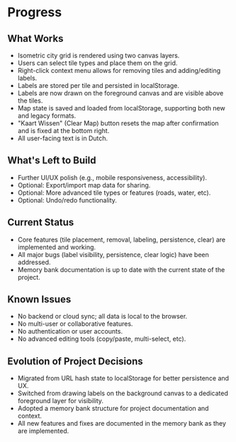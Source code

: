 # Progress

## What Works

- Isometric city grid is rendered using two canvas layers.
- Users can select tile types and place them on the grid.
- Right-click context menu allows for removing tiles and adding/editing labels.
- Labels are stored per tile and persisted in localStorage.
- Labels are now drawn on the foreground canvas and are visible above the tiles.
- Map state is saved and loaded from localStorage, supporting both new and legacy formats.
- "Kaart Wissen" (Clear Map) button resets the map after confirmation and is fixed at the bottom right.
- All user-facing text is in Dutch.

## What's Left to Build

- Further UI/UX polish (e.g., mobile responsiveness, accessibility).
- Optional: Export/import map data for sharing.
- Optional: More advanced tile types or features (roads, water, etc).
- Optional: Undo/redo functionality.

## Current Status

- Core features (tile placement, removal, labeling, persistence, clear) are implemented and working.
- All major bugs (label visibility, persistence, clear logic) have been addressed.
- Memory bank documentation is up to date with the current state of the project.

## Known Issues

- No backend or cloud sync; all data is local to the browser.
- No multi-user or collaborative features.
- No authentication or user accounts.
- No advanced editing tools (copy/paste, multi-select, etc).

## Evolution of Project Decisions

- Migrated from URL hash state to localStorage for better persistence and UX.
- Switched from drawing labels on the background canvas to a dedicated foreground layer for visibility.
- Adopted a memory bank structure for project documentation and context.
- All new features and fixes are documented in the memory bank as they are implemented.